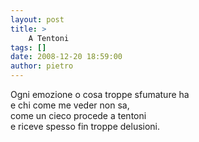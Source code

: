 ```yaml
---
layout: post
title: >
    A Tentoni
tags: []
date: 2008-12-20 18:59:00
author: pietro
---
```

Ogni emozione o cosa troppe sfumature ha<br/>e chi come me veder non sa,<br/>come un cieco procede a tentoni<br/>e riceve spesso fin troppe delusioni.
